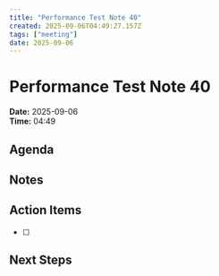 ```yaml
---
title: "Performance Test Note 40"
created: 2025-09-06T04:49:27.157Z
tags: ["meeting"]
date: 2025-09-06
---
```


# Performance Test Note 40

**Date:** 2025-09-06  
**Time:** 04:49  

## Agenda


## Notes


## Action Items
- [ ] 

## Next Steps
